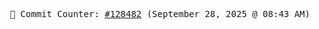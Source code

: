 <p align="center">
    <samp>
        📮 Commit Counter: <a href="https://github.com/Javascript-void0/Javascript-void0/commits/main">#128482</a> (September 28, 2025 @ 08:43 AM)
    </samp>
</p>